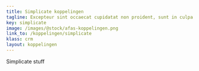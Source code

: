 ```yaml
---
title: Simplicate koppelingen
tagline: Excepteur sint occaecat cupidatat non proident, sunt in culpa qui officia deserunt
key: simplicate
image: /images/@stock/afas-koppelingen.png
link_to: /koppelingen/simplicate
klass: crm
layout: koppelingen
---
```


Simplicate stuff